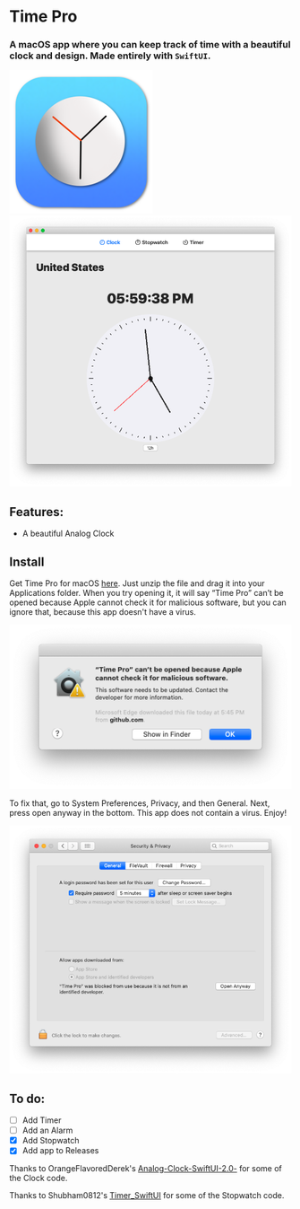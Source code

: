 # Time Pro
### A macOS app where you can keep track of time with a beautiful clock and design. Made entirely with `SwiftUI`.
<img src="https://github.com/savagegod22/Time-Pro/blob/main/Images-For-Time-Pro/Time_Pro_macOS_App_Icon.png" width="256">
<img src="https://github.com/savagegod22/Time-Pro/blob/main/Images-For-Time-Pro/Clock.png" width="512"> 

## Features:
* A beautiful Analog Clock

Install
-
Get Time Pro for macOS [here](https://github.com/savagegod22/Time-Pro/releases). Just unzip the file and drag it into your Applications folder.
When you try opening it, it will say “Time Pro” can’t be opened because Apple cannot check it for malicious software, but you can ignore that, because this app doesn't have a virus.

![Pop-up](https://github.com/savagegod22/Time-Pro/blob/main/Images-For-Time-Pro/Pop-up.png)

To fix that, go to System Preferences, Privacy, and then General. Next, press open anyway in the bottom. This app does not contain a virus. Enjoy!

![System Preferences](https://github.com/savagegod22/Time-Pro/blob/main/Images-For-Time-Pro/Settings.png)



## To do:
- [ ] Add Timer
- [ ] Add an Alarm
- [x] Add Stopwatch
- [x] Add app to Releases

Thanks to OrangeFlavoredDerek's [Analog-Clock-SwiftUI-2.0-](https://github.com/OrangeFlavoredDerek/Analog-Clock-SwiftUI-2.0-) for some of the Clock code.

Thanks to Shubham0812's [Timer_SwiftUI](https://github.com/OrangeFlavoredDerek/Analog-Clock-SwiftUI-2.0-) for some of the Stopwatch code.
